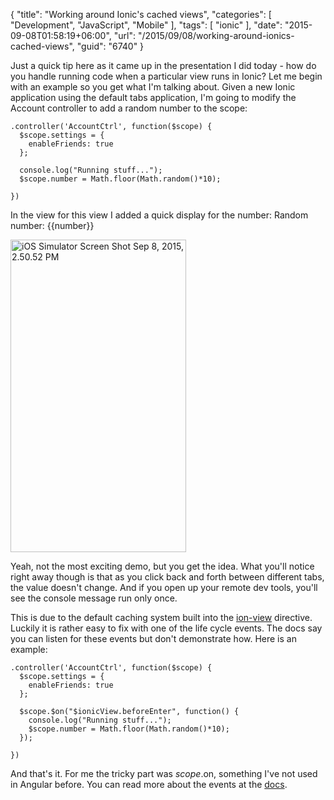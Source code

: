 {
	"title": "Working around Ionic's cached views",
	"categories": [
		"Development",
		"JavaScript",
		"Mobile"
	],
	"tags": [
		"ionic"
	],
	"date": "2015-09-08T01:58:19+06:00",
	"url": "/2015/09/08/working-around-ionics-cached-views",
	"guid": "6740"
}

Just a quick tip here as it came up in the presentation I did today - how do you handle running code when a particular view runs in Ionic? Let me begin with an example so you get what I'm talking about. Given a new Ionic application using the default tabs application, I'm going to modify the Account controller to add a random number to the scope:

<!--more-->

<pre><code class="language-javascript">.controller('AccountCtrl', function($scope) {
  $scope.settings = {
    enableFriends: true
  };
	
  console.log("Running stuff...");
  $scope.number = Math.floor(Math.random()*10);

})</code></pre>

In the view for this view I added a quick display for the number: Random number: {{number}}

<img src="https://static.raymondcamden.com/images/wp-content/uploads/2015/09/iOS-Simulator-Screen-Shot-Sep-8-2015-2.50.52-PM.png" alt="iOS Simulator Screen Shot Sep 8, 2015, 2.50.52 PM" width="281" height="500" class="aligncenter size-full wp-image-6741 imgborder" />

Yeah, not the most exciting demo, but you get the idea. What you'll notice right away though is that as you click back and forth between different tabs, the value doesn't change. And if you open up your remote dev tools, you'll see the console message run only once.

This is due to the default caching system built into the <a href="http://ionicframework.com/docs/api/directive/ionView/">ion-view</a> directive. Luckily it is rather easy to fix with one of the life cycle events. The docs say you can listen for these events but don't demonstrate how. Here is an example:

<pre><code class="language-javascript">.controller('AccountCtrl', function($scope) {
  $scope.settings = {
    enableFriends: true
  };
	
  $scope.$on("$ionicView.beforeEnter", function() {
    console.log("Running stuff...");
    $scope.number = Math.floor(Math.random()*10);
  });
	
})</code></pre>

And that's it. For me the tricky part was $scope.$on, something I've not used in Angular before. You can read more about the events at the <a href="http://ionicframework.com/docs/api/directive/ionView/">docs</a>. 